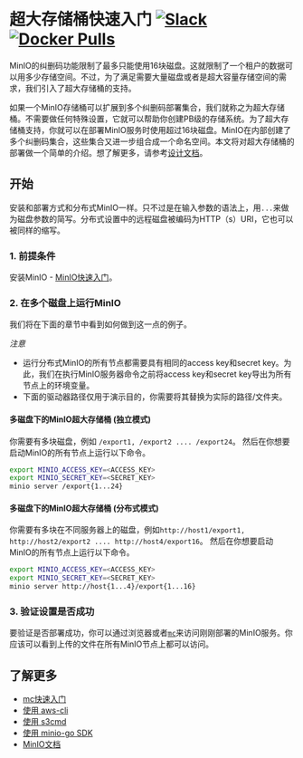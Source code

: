 # 超大存储桶快速入门 [![Slack](https://slack.min.io/slack?type=svg)](https://slack.min.io)  [![Docker Pulls](https://img.shields.io/docker/pulls/minio/minio.svg?maxAge=604800)](https://hub.docker.com/r/minio/minio/)

MinIO的纠删码功能限制了最多只能使用16块磁盘。这就限制了一个租户的数据可以用多少存储空间。不过，为了满足需要大量磁盘或者是超大容量存储空间的需求，我们引入了超大存储桶的支持。

如果一个MinIO存储桶可以扩展到多个纠删码部署集合，我们就称之为超大存储桶。不需要做任何特殊设置，它就可以帮助你创建PB级的存储系统。为了超大存储桶支持，你就可以在部署MinIO服务时使用超过16块磁盘。MinIO在内部创建了多个纠删码集合，这些集合又进一步组合成一个命名空间。本文将对超大存储桶的部署做一个简单的介绍。想了解更多，请参考[设计文档](https://github.com/blastbao/minio/blob/master/docs/large-bucket/DESIGN.md)。

## 开始
安装和部署方式和分布式MinIO一样。只不过是在输入参数的语法上，用`...`来做为磁盘参数的简写。分布式设置中的远程磁盘被编码为HTTP（s）URI，它也可以被同样的缩写。

### 1. 前提条件
安装MinIO - [MinIO快速入门](https://docs.min.io/docs/minio-quickstart-guide)。

### 2. 在多个磁盘上运行MinIO
我们将在下面的章节中看到如何做到这一点的例子。

*注意*

- 运行分布式MinIO的所有节点都需要具有相同的access key和secret key。为此，我们在执行MinIO服务器命令之前将access key和secret key导出为所有节点上的环境变量。
- 下面的驱动器路径仅用于演示目的，你需要将其替换为实际的路径/文件夹。

#### 多磁盘下的MinIO超大存储桶 (独立模式)
你需要有多块磁盘，例如 `/export1, /export2 .... /export24`。 然后在你想要启动MinIO的所有节点上运行以下命令。

```sh
export MINIO_ACCESS_KEY=<ACCESS_KEY>
export MINIO_SECRET_KEY=<SECRET_KEY>
minio server /export{1...24}
```

#### 多磁盘下的MinIO超大存储桶 (分布式模式)
你需要有多块在不同服务器上的磁盘，例如`http://host1/export1, http://host2/export2 .... http://host4/export16`。 然后在你想要启动MinIO的所有节点上运行以下命令。

```sh
export MINIO_ACCESS_KEY=<ACCESS_KEY>
export MINIO_SECRET_KEY=<SECRET_KEY>
minio server http://host{1...4}/export{1...16}
```

### 3. 验证设置是否成功
要验证是否部署成功，你可以通过浏览器或者[`mc`](https://docs.min.io/docs/minio-client-quickstart-guide)来访问刚刚部署的MinIO服务。你应该可以看到上传的文件在所有MinIO节点上都可以访问。

## 了解更多
- [mc快速入门](https://docs.min.io/docs/minio-client-quickstart-guide)
- [使用 aws-cli](https://docs.min.io/docs/aws-cli-with-minio)
- [使用 s3cmd](https://docs.min.io/docs/s3cmd-with-minio)
- [使用 minio-go SDK](https://docs.min.io/docs/golang-client-quickstart-guide)
- [MinIO文档](https://docs.min.io)